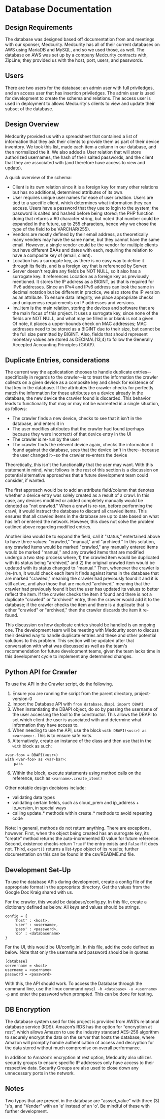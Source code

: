 # Database Documentation

## Design Requirements

The database was designed based off documentation from and meetings with our sponser, Medcurity. Medcurity has all of their current databases on AWS using MariaDB and MySQL, and so we used those, as well. The database on AWS was set up by a company Medcurity contracts with, ZipLine; they provided us with the host, port, users, and passwords.

## Users

There are two users for the database: an admin user with full priviledges, and an access user that has insertion priviledges. The admin user is used for development to create the schema and relations. The access user is used in deployment to allows Medcurity's clients to view and update their subset of the database.

## Design Overview

Medcurity provided us with a spreadsheet that contained a list of information that they ask their clients to provide them as part of their device inventory. We took this list, made each item a column in our database, and then normalized the it. We also added a User relation that will store authorized usernames, the hash of their salted passwords, and the client that they are associated with (and therefore have access to view and update).

A quick overview of the schema:
- Client is its own relation since it is a foreign key for many other relations but has no additional, determined attributes of its own.
- User requires unique user names for ease of user creation. Users are tied to a specific client, which determines what information they can access. Users have a password that they use to login to the system; the password is salted and hashed before being stored; the PHP function doing that returns a 60 character string, but noted that number could be expanded in the future, up to 255 characters, hence why we chose the type of the field to be VARCHAR(255).
- Vendors are mostly defined by their email address, as theoretically many venders may have the same name, but they cannot have the same email. However, a single vendor could be the vendor for multiple clients but have different BAAs and dates with each, requiring the relation to have a composite key of (email, client).
- Location has a surrogate key, as there is no easy way to define it through its fields, and is a foreign key that is referenced by Server.
- Server doesn't require any fields be NOT NULL, so it also has a surrogate key. It references Location as a foreign key as previously mentioned. It stores the IP address as a BIGINT, as that is required for IPv6 addresses. Since an IPv4 and IPv6 address can look the same in decimal notation but be different in practice, we also store the IP version as an attribute. To ensure data integrity, we place appropriate checks and uniqueness requirements on IP addresses and versions.
- Inv_Item is the main relation, storing the devices and software that are the main focus of this project. It uses a surrogate key, since none of the fields are NOT NULL, and what may be filled in or blank is not a given. Of note, it places a upper-bounds check on MAC addresses; MAC addresses need to be stored as a BIGINT due to their size, but cannot be the full size permitted by BIGINT. Also, fields that should represent monetary values are stored as DECIMAL(13,4) to follow the Generally Accepted Accounting Principles (GAAP).

## Duplicate Entries, considerations

The current way the applicatation chooses to handle duplicate entries--specifically in regards to the crawler--is to treat the information the crawler collects on a given device as a composite key and check for existence of that key in the database. If the attributes the crawler checks for perfectly match the information for those attributes on a device already in the database, the new device the crawler found is discarded. This behavior leads to functionality that may or may not be warrented in a single situation, as follows:
- The crawler finds a new device, checks to see that it isn't in the database, and enters it in
- The user modifies attributes that the crawler had found (perhaps because they were incorrect) of that device entry in the UI
- The crawler is re-run by the user
- The crawler finds the relevent device again, checks the information it found against the database, sees that the device isn't in there--because the user changed it--so the crawler re-enters the device

Theoretically, this isn't the functionality that the user may want. With this statement in mind, what follows in the rest of this section is a discussion on potential alternative approaches that a future development team could consider, if wanted.

The first approach would be to add an attribute field/column that denotes whether a device entry was solely created as a result of a crawl. In this case, any devices modified or added completely manually would be denoted as "not crawled." When a crawl is re-ran, before performing the crawl, it would instruct the database to discard all crawled items. This ensures that all crawled items in the database are up to date based on what has left or entered the network. However, this does not solve the problem outlined above regarding modified entries.

Another idea would be to expand the field, call it "status," entertained above to have three values: "crawled," "manual," and "archived." In this solution, any crawled items would be marked "crawled," any manually entered items would be marked "manual," and any crawled items that are modified undergo a two step process where, 1) the crawled item would be duplicated with its status being "archived," and 2) the original crawled item would be updated with its status changed to "manual." Then, whenever the crawler is (re-)run, it would check each item it finds against items in the database that are marked "crawled," meaning the crawler had previously found it and it is still active, and also those that are marked "archived," meaning that the crawler had previously found it but the user has updated its values to better reflect the item. If the crawler checks the item it found and there is not a duplicate "crawled" or "archived" entry, then the crawler would add it to the database; if the crawler checks the item and there is a duplicate that is either "crawled" or "archived," then the crawler discards the item it re-found.

This discussion on how duplicate entries should be handled is an ongoing one. The development team will be meeting with Medcurity soon to discuss their desired way to handle duplicate entries and these and other potential solutions to this problem. This section will be updated after that conversation with what was discussed as well as the team's recommendation for future development teams, given the team lacks time in this development cycle to implement any determined changes.

## Python API for Crawler

To use the API in the Crawler script, do the following.

1. Ensure you are running the script from the parent directory, project-version-0
2. Import the Database API with `from database.dbapi import DBAPI`
3. When instantiating the DBAPI object, do so by passing the username of the user accessing the tool to the constructor. This allows the DBAPI to set which client the user is associated with and determine what information they have access to.
4. When needing to use the API, use the block `with DBAPI(<usr>) as <varname>:`. This is to ensure safe exits.
5. Alternatively, create an instance of the class and then use that in the `with` block as such:
```
<var-foo> = DBAPI(<usr>)
with <var-foo> as <var-bar>:
    pass
```
6. Within the block, execute statements using method calls on the reference, such as `<varname>.create_item()`

Other notable design decisions include:
- validating data types
- validating certain fields, such as cloud_prem and ip_address + ip_version, in special ways
- calling update_* methods within create_* methods to avoid repeating code


Note: In general, methods do not return anything. There are exceptions, however. First, when the object being created has an surrogate key, its "create" method returns the auto-incremented ID value for future reference. Second, existence checks return `True` if the entry exists and `False` if it does not. Third, `export()` returns a list-type object of its results; further documentation on this can be found in the csv/README.md file.

## Development Set-Up

To use the database APIs during development, create a config file of the appropriate format in the appropriate directory. Get the values from the Google Doc Kraig shared with us.

For the crawler, this would be database/config.py. In this file, create a dictionary defined as below. All keys and values should be strings.

```
config = {
    'host' : <host>,
    'user' : <username>,
    'pass' : <password>,
    'db' : <databasename>
}
```

For the UI, this would be UI/config.ini. In this file, add the code defined as below. Note that only the username and password should be in quotes.

```
[database]
servername = <host>
username = <username>
password = <password>
```

With this, the API should work. To access the Database through the command line, use the linux command ```mysql -h <database> -u <username> -p``` and enter the password when prompted. This can be done for testing.

## DB Encryption

The database system used for this project is provided from AWS’s relational database service (RDS). Amazon’s RDS has the option for “encryption at rest”, which allows Amazon to use the industry standard AES-256 algorithm to securely encrypt the data on the server that hosts the database, where Amazon will promptly handle authentication of access and decryption for the data stored without much compromise on overall performance.

 In addition to Amazon’s encryption at rest option, Medcurity also utilizes security groups to ensure specific IP addresses only have access to their respective data. Security Groups are also used to close down any unnecessary ports in the network.

## Notes

Two typos that are present in the database are "assset_value" with three (3) 's's, and "Vender" with an 'e' instead of an 'o'. Be mindful of these with further development.
